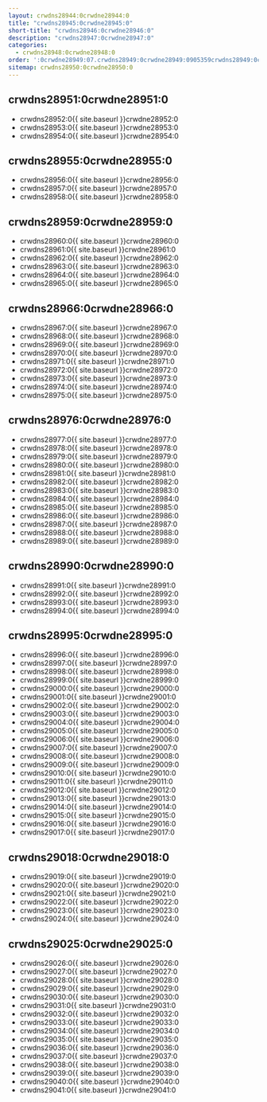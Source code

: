 ```yaml
---
layout: crwdns28944:0crwdne28944:0
title: "crwdns28945:0crwdne28945:0"
short-title: "crwdns28946:0crwdne28946:0"
description: "crwdns28947:0crwdne28947:0"
categories:
  - crwdns28948:0crwdne28948:0
order: ':0crwdne28949:07.crwdns28949:0crwdne28949:0905359crwdns28949:0crwdne28949:0crwdns28949:0crwdne28949:0'
sitemap: crwdns28950:0crwdne28950:0
---
```

## crwdns28951:0crwdne28951:0

- crwdns28952:0{{ site.baseurl }}crwdne28952:0
- crwdns28953:0{{ site.baseurl }}crwdne28953:0
- crwdns28954:0{{ site.baseurl }}crwdne28954:0

## crwdns28955:0crwdne28955:0

- crwdns28956:0{{ site.baseurl }}crwdne28956:0
- crwdns28957:0{{ site.baseurl }}crwdne28957:0
- crwdns28958:0{{ site.baseurl }}crwdne28958:0

## crwdns28959:0crwdne28959:0

- crwdns28960:0{{ site.baseurl }}crwdne28960:0
- crwdns28961:0{{ site.baseurl }}crwdne28961:0
- crwdns28962:0{{ site.baseurl }}crwdne28962:0
- crwdns28963:0{{ site.baseurl }}crwdne28963:0
- crwdns28964:0{{ site.baseurl }}crwdne28964:0
- crwdns28965:0{{ site.baseurl }}crwdne28965:0

## crwdns28966:0crwdne28966:0

- crwdns28967:0{{ site.baseurl }}crwdne28967:0
- crwdns28968:0{{ site.baseurl }}crwdne28968:0
- crwdns28969:0{{ site.baseurl }}crwdne28969:0
- crwdns28970:0{{ site.baseurl }}crwdne28970:0
- crwdns28971:0{{ site.baseurl }}crwdne28971:0
- crwdns28972:0{{ site.baseurl }}crwdne28972:0
- crwdns28973:0{{ site.baseurl }}crwdne28973:0
- crwdns28974:0{{ site.baseurl }}crwdne28974:0
- crwdns28975:0{{ site.baseurl }}crwdne28975:0

## crwdns28976:0crwdne28976:0

- crwdns28977:0{{ site.baseurl }}crwdne28977:0
- crwdns28978:0{{ site.baseurl }}crwdne28978:0
- crwdns28979:0{{ site.baseurl }}crwdne28979:0
- crwdns28980:0{{ site.baseurl }}crwdne28980:0
- crwdns28981:0{{ site.baseurl }}crwdne28981:0
- crwdns28982:0{{ site.baseurl }}crwdne28982:0
- crwdns28983:0{{ site.baseurl }}crwdne28983:0
- crwdns28984:0{{ site.baseurl }}crwdne28984:0
- crwdns28985:0{{ site.baseurl }}crwdne28985:0
- crwdns28986:0{{ site.baseurl }}crwdne28986:0
- crwdns28987:0{{ site.baseurl }}crwdne28987:0
- crwdns28988:0{{ site.baseurl }}crwdne28988:0
- crwdns28989:0{{ site.baseurl }}crwdne28989:0

## crwdns28990:0crwdne28990:0

- crwdns28991:0{{ site.baseurl }}crwdne28991:0
- crwdns28992:0{{ site.baseurl }}crwdne28992:0
- crwdns28993:0{{ site.baseurl }}crwdne28993:0
- crwdns28994:0{{ site.baseurl }}crwdne28994:0

## crwdns28995:0crwdne28995:0

- crwdns28996:0{{ site.baseurl }}crwdne28996:0
- crwdns28997:0{{ site.baseurl }}crwdne28997:0
- crwdns28998:0{{ site.baseurl }}crwdne28998:0
- crwdns28999:0{{ site.baseurl }}crwdne28999:0
- crwdns29000:0{{ site.baseurl }}crwdne29000:0
- crwdns29001:0{{ site.baseurl }}crwdne29001:0
- crwdns29002:0{{ site.baseurl }}crwdne29002:0
- crwdns29003:0{{ site.baseurl }}crwdne29003:0
- crwdns29004:0{{ site.baseurl }}crwdne29004:0
- crwdns29005:0{{ site.baseurl }}crwdne29005:0
- crwdns29006:0{{ site.baseurl }}crwdne29006:0
- crwdns29007:0{{ site.baseurl }}crwdne29007:0
- crwdns29008:0{{ site.baseurl }}crwdne29008:0
- crwdns29009:0{{ site.baseurl }}crwdne29009:0
- crwdns29010:0{{ site.baseurl }}crwdne29010:0
- crwdns29011:0{{ site.baseurl }}crwdne29011:0
- crwdns29012:0{{ site.baseurl }}crwdne29012:0
- crwdns29013:0{{ site.baseurl }}crwdne29013:0
- crwdns29014:0{{ site.baseurl }}crwdne29014:0
- crwdns29015:0{{ site.baseurl }}crwdne29015:0
- crwdns29016:0{{ site.baseurl }}crwdne29016:0
- crwdns29017:0{{ site.baseurl }}crwdne29017:0

## crwdns29018:0crwdne29018:0

- crwdns29019:0{{ site.baseurl }}crwdne29019:0
- crwdns29020:0{{ site.baseurl }}crwdne29020:0
- crwdns29021:0{{ site.baseurl }}crwdne29021:0
- crwdns29022:0{{ site.baseurl }}crwdne29022:0
- crwdns29023:0{{ site.baseurl }}crwdne29023:0
- crwdns29024:0{{ site.baseurl }}crwdne29024:0

## crwdns29025:0crwdne29025:0

- crwdns29026:0{{ site.baseurl }}crwdne29026:0
- crwdns29027:0{{ site.baseurl }}crwdne29027:0
- crwdns29028:0{{ site.baseurl }}crwdne29028:0
- crwdns29029:0{{ site.baseurl }}crwdne29029:0
- crwdns29030:0{{ site.baseurl }}crwdne29030:0
- crwdns29031:0{{ site.baseurl }}crwdne29031:0
- crwdns29032:0{{ site.baseurl }}crwdne29032:0
- crwdns29033:0{{ site.baseurl }}crwdne29033:0
- crwdns29034:0{{ site.baseurl }}crwdne29034:0
- crwdns29035:0{{ site.baseurl }}crwdne29035:0
- crwdns29036:0{{ site.baseurl }}crwdne29036:0
- crwdns29037:0{{ site.baseurl }}crwdne29037:0
- crwdns29038:0{{ site.baseurl }}crwdne29038:0
- crwdns29039:0{{ site.baseurl }}crwdne29039:0
- crwdns29040:0{{ site.baseurl }}crwdne29040:0
- crwdns29041:0{{ site.baseurl }}crwdne29041:0